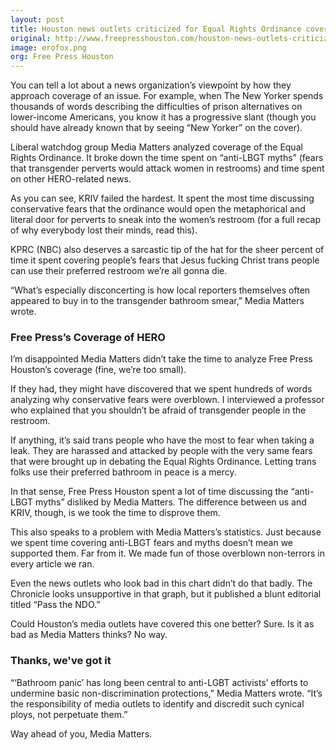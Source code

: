 ```yaml
---
layout: post
title: Houston news outlets criticized for Equal Rights Ordinance coverage
original: http://www.freepresshouston.com/houston-news-outlets-criticized-for-equal-rights-ordinance-coverage/
image: erofox.png
org: Free Press Houston
---
```


You can tell a lot about a news organization’s viewpoint by how they approach coverage of an issue. For example, when The New Yorker spends thousands of words describing the difficulties of prison alternatives on lower-income Americans, you know it has a progressive slant (though you should have already known that by seeing “New Yorker” on the cover).

<!--break-->

Liberal watchdog group Media Matters analyzed coverage of the Equal Rights Ordinance. It broke down the time spent on “anti-LBGT myths” (fears that transgender perverts would attack women in restrooms) and time spent on other HERO-related news.

As you can see, KRIV failed the hardest. It spent the most time discussing conservative fears that the ordinance would open the metaphorical and literal door for perverts to sneak into the women’s restroom (for a full recap of why everybody lost their minds, read this).

KPRC (NBC) also deserves a sarcastic tip of the hat for the sheer percent of time it spent covering people’s fears that Jesus fucking Christ trans people can use their preferred restroom we’re all gonna die.

“What’s especially disconcerting is how local reporters themselves often appeared to buy in to the transgender bathroom smear,” Media Matters wrote.

### Free Press’s Coverage of HERO

I’m disappointed Media Matters didn’t take the time to analyze Free Press Houston’s coverage (fine, we’re too small).

If they had, they might have discovered that we spent hundreds of words analyzing why conservative fears were overblown. I interviewed a professor who explained that you shouldn’t be afraid of transgender people in the restroom.

If anything, it’s said trans people who have the most to fear when taking a leak. They are harassed and attacked by people with the very same fears that were brought up in debating the Equal Rights Ordinance. Letting trans folks use their preferred bathroom in peace is a mercy.

In that sense, Free Press Houston spent a lot of time discussing the “anti-LBGT myths” disliked by Media Matters. The difference between us and KRIV, though, is we took the time to disprove them.

This also speaks to a problem with Media Matters’s statistics. Just because we spent time covering anti-LBGT fears and myths doesn’t mean we supported them. Far from it. We made fun of those overblown non-terrors in every article we ran.

Even the news outlets who look bad in this chart didn’t do that badly. The Chronicle looks unsupportive in that graph, but it published a blunt editorial titled “Pass the NDO.”

Could Houston’s media outlets have covered this one better? Sure. Is it as bad as Media Matters thinks? No way.

### Thanks, we've got it

“‘Bathroom panic’ has long been central to anti-LGBT activists’ efforts to undermine basic non-discrimination protections,” Media Matters wrote. “It’s the responsibility of media outlets to identify and discredit such cynical ploys, not perpetuate them.”

Way ahead of you, Media Matters.